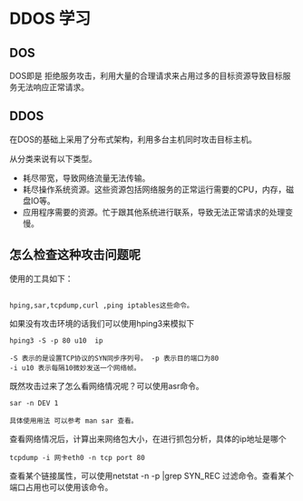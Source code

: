 # DDOS 学习

## DOS

DOS即是 拒绝服务攻击，利用大量的合理请求来占用过多的目标资源导致目标服务无法响应正常请求。

## DDOS

在DOS的基础上采用了分布式架构，利用多台主机同时攻击目标主机。

从分类来说有以下类型。

- 耗尽带宽，导致网络流量无法传输。
- 耗尽操作系统资源。这些资源包括网络服务的正常运行需要的CPU，内存，磁盘IO等。
- 应用程序需要的资源。忙于跟其他系统进行联系，导致无法正常请求的处理变慢。

## 怎么检查这种攻击问题呢

使用的工具如下：

```Linux

hping,sar,tcpdump,curl ,ping iptables这些命令。
```

如果没有攻击环境的话我们可以使用hping3来模拟下

```Linux
hping3 -S -p 80 u10  ip

-S 表示的是设置TCP协议的SYN同步序列号。 -p 表示目的端口为80
-i u10 表示每隔10微妙发送一个网络帧。
```

既然攻击过来了怎么看网络情况呢？可以使用asr命令。

```Linux
sar -n DEV 1

具体使用用法 可以参考 man sar 查看。
```

查看网络情况后，计算出来网络包大小，在进行抓包分析，具体的ip地址是哪个

```Linux
tcpdump -i 网卡eth0 -n tcp port 80

```

查看某个链接属性，可以使用netstat -n -p |grep SYN_REC 过滤命令。查看某个端口占用也可以使用该命令。
